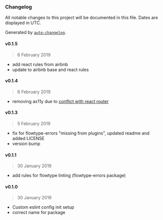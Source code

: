 ### Changelog

All notable changes to this project will be documented in this file. Dates are displayed in UTC.

Generated by [`auto-changelog`](https://github.com/CookPete/auto-changelog).

#### v0.1.5

> 6 February 2019

- add react rules from airbnb
- update to airbnb base and react rules

#### v0.1.4

> 6 February 2019

- removing ax11y due to [conflict with react router ](https://github.com/evcohen/eslint-plugin-jsx-a11y/issues/399)

#### v0.1.3

> 5 February 2019

- fix for flowtype-errors "missing from plugins", updated readme and added LICENSE
- version bump

#### v0.1.1

> 30 January 2019

- add rules for flowtype linting (flowtype-errors package)

#### v0.1.0

> 30 January 2019

- Custom eslint config init setup
- correct name for package
